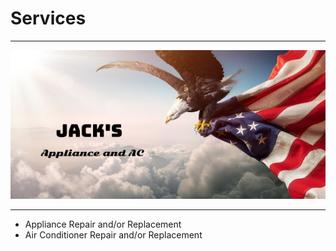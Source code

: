 <h1>Services</h1>
<hr />
<img src="./_assets/logo.png", alt="Jack's Appliance, LLC">
<a href="https://www.facebook.com/JacksAppliance/"></a></img>
<hr />
<ul>
<li>Appliance Repair and/or Replacement</li>
<li>Air Conditioner Repair and/or Replacement</li>
</ul>